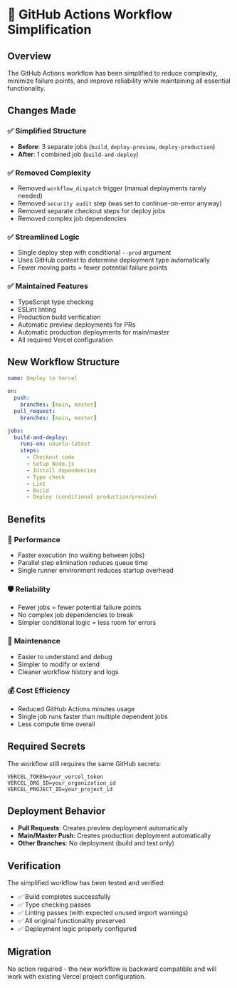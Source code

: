 # 🔧 GitHub Actions Workflow Simplification

## Overview

The GitHub Actions workflow has been simplified to reduce complexity, minimize failure points, and improve reliability while maintaining all essential functionality.

## Changes Made

### ✅ **Simplified Structure**
- **Before**: 3 separate jobs (`build`, `deploy-preview`, `deploy-production`)
- **After**: 1 combined job (`build-and-deploy`)

### ✅ **Removed Complexity**
- Removed `workflow_dispatch` trigger (manual deployments rarely needed)
- Removed `security audit` step (was set to continue-on-error anyway)
- Removed separate checkout steps for deploy jobs
- Removed complex job dependencies

### ✅ **Streamlined Logic**
- Single deploy step with conditional `--prod` argument
- Uses GitHub context to determine deployment type automatically
- Fewer moving parts = fewer potential failure points

### ✅ **Maintained Features**
- TypeScript type checking
- ESLint linting  
- Production build verification
- Automatic preview deployments for PRs
- Automatic production deployments for main/master
- All required Vercel configuration

## New Workflow Structure

```yaml
name: Deploy to Vercel

on:
  push:
    branches: [main, master]
  pull_request:
    branches: [main, master]

jobs:
  build-and-deploy:
    runs-on: ubuntu-latest
    steps:
      - Checkout code
      - Setup Node.js
      - Install dependencies
      - Type check
      - Lint
      - Build
      - Deploy (conditional production/preview)
```

## Benefits

### 🚀 **Performance**
- Faster execution (no waiting between jobs)
- Parallel step elimination reduces queue time
- Single runner environment reduces startup overhead

### 🛡️ **Reliability**
- Fewer jobs = fewer potential failure points
- No complex job dependencies to break
- Simpler conditional logic = less room for errors

### 🔧 **Maintenance**
- Easier to understand and debug
- Simpler to modify or extend
- Cleaner workflow history and logs

### 💰 **Cost Efficiency**
- Reduced GitHub Actions minutes usage
- Single job runs faster than multiple dependent jobs
- Less compute time overall

## Required Secrets

The workflow still requires the same GitHub secrets:

```
VERCEL_TOKEN=your_vercel_token
VERCEL_ORG_ID=your_organization_id  
VERCEL_PROJECT_ID=your_project_id
```

## Deployment Behavior

- **Pull Requests**: Creates preview deployment automatically
- **Main/Master Push**: Creates production deployment automatically
- **Other Branches**: No deployment (build and test only)

## Verification

The simplified workflow has been tested and verified:
- ✅ Build completes successfully
- ✅ Type checking passes
- ✅ Linting passes (with expected unused import warnings)
- ✅ All original functionality preserved
- ✅ Deployment logic properly configured

## Migration

No action required - the new workflow is backward compatible and will work with existing Vercel project configuration.
